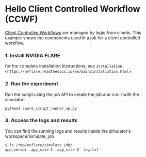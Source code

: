 # Hello Client Controlled Workflow (CCWF)

[Client Controlled Workflows](https://nvflare.readthedocs.io/en/main/programming_guide/controllers/client_controlled_workflows.html) are managed
by logic from clients. This example shows the components used in a job for a client controlled workflow.

### 1. Install NVIDIA FLARE

for the complete installation instructions, see `Installation <https://nvflare.readthedocs.io/en/main/installation.html>`_

### 2. Run the experiment

Run the script using the job API to create the job and run it with the simulator:

```
python3 swarm_script_runner_np.py
```

### 3. Access the logs and results

You can find the running logs and results inside the simulator's workspace/simulate_job

```bash
$ ls /tmp/nvflare/simulate_job/
app_server  app_site-1  app_site-2  log.txt

```
